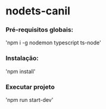 # nodets-canil

### Pré-requisitos globais:
'npm i -g nodemon typescript ts-node'

### Instalação:
'npm install'

### Executar projeto
'npm run start-dev'